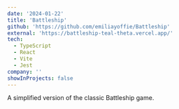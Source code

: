 ```yaml
---
date: '2024-01-22'
title: 'Battleship'
github: 'https://github.com/emiliayoffie/Battleship'
external: 'https://battleship-teal-theta.vercel.app/'
tech:
  - TypeScript
  - React
  - Vite
  - Jest
company: ''
showInProjects: false
---
```


A simplified version of the classic Battleship game.
